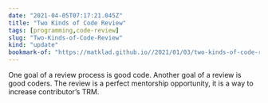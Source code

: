 ```yaml
---
date: "2021-04-05T07:17:21.045Z"
title: "Two Kinds of Code Review"
tags: [programming,code-review]
slug: "Two-Kinds-of-Code-Review"
kind: "update"
bookmark-of: "https://matklad.github.io//2021/01/03/two-kinds-of-code-review.html"
---
```

One goal of a review process is good code. Another goal of a review is good coders. The review is a perfect mentorship opportunity, it is a way to increase contributor’s TRM.